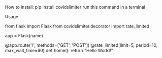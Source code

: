 How to install: pip install covidslimiter run this command in a terminal

Usage:

from flask import Flask
from covidslimiter.decorator import rate_limited

app = Flask(name)

@app.route('/', methods=['GET', 'POST'])
@rate_limited(limit=5, period=10, max_wait_time=60)
def home():
  return "Hello World!"
